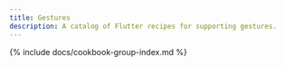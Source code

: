 ```yaml
---
title: Gestures
description: A catalog of Flutter recipes for supporting gestures.
---
```


{% include docs/cookbook-group-index.md %}
